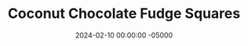 ---
layout: post
title:  "Coconut Chocolate Fudge Squares"
date:   2024-02-10 00:00:00 -05000
categories: 
- Recipes
- Healthier Dessert
permalink: /recipes/fudge
image: /assets/Food/Healthier Dessert/Fudge/fudge.jpg
ing: fudge-ing
facts: fudge-facts
Prep: 10
Rest: 
Cook: 
Source1: https://quitegoodfood.co.nz/sweet-potato-coconut-butter-fudge/
Source2: 
tags: 
- no bake
- coconut butter
- almond butter
- peanut butter
- fudge
- blend
- sweet potato
- banana
- honey
- maple syrup
- syrup
- gluten free
- chill
- unsweetened applesauce
- applesauce
- mashed potato
- mashed sweet potato
- unsweetened coconut flakes
- coconut flakes
- unsweetened shredded coconut
- shredded coconut
- unsweetened coconut
Description: The past week I've been obsessed with developing a healthy fudge recipe for some reason, and this is my result. It's nut free, being made with homemade coconut butter (or you could use almond or peanut butter if you like). It's mildly sweetened with maple syrup and either banana or sweet potato, but still rich, delicious, and healthy. It has a dense fudge texture and taste, without making you feel gross after eating like the traditional candy.  For a high protein fudge, check out the <a href="avocado-fudge">Unsweetened Avocado Fudge - Nut and Lactose Free</a>
Instructions: 
- Add your coconut flakes to a food processor, and blend on high speed to form your coconut butter, scraping down the sides every minute or so. This could take about 5 minutes, depending on your food processor. Be patient if it doesn't look like it's working right away<br><br>

- You can either use an overripe banana, or bake a sweet potato, scrape out the insides, and use sweet potato mash instead. Add your sweetener to taste. I called for 2 tbsp, but you might prefer it with double. I honestly like it better with none, so see how you like it<br><br>

- Once you have a smooth coconut butter (it should be the similar to the consistency of a natural nut butter), blend in the rest of the ingredients until smooth.<br><br>

- Line an 8" square baking pan with parchment paper (or a bread pan for a half batch). Press mixture evenly into the pan, and optionally top with flakey salt or chopped nuts. Refrigerate for a few fours to harden before slicing into small squares
---